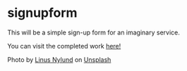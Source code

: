 # signupform

This will be a simple sign-up form for an imaginary service.

You can visit the completed work <a href="https://jxcksonli.github.io/signupform/"> here! </a>

Photo by <a href="https://unsplash.com/@dreamsoftheoceans?utm_content=creditCopyText&utm_medium=referral&utm_source=unsplash">Linus Nylund</a> on <a href="https://unsplash.com/photos/calm-body-of-water-during-golden-hour-JP23z_-dA74?utm_content=creditCopyText&utm_medium=referral&utm_source=unsplash">Unsplash</a>
  